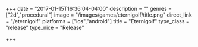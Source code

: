 +++
date = "2017-01-15T16:36:04-04:00"
description = ""
genres = ["2d","procedural"]
image = "/images/games/eternigolf/title.png"
direct_link = "/eternigolf"
platforms = ["ios","android"]
title = "Eternigolf"
type_class = "release"
type_nice = "Release"

+++

